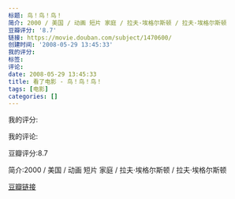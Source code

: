 ```yaml
---
标题: 鸟！鸟！鸟！
简介: 2000 / 美国 / 动画 短片 家庭 / 拉夫·埃格尔斯顿 / 拉夫·埃格尔斯顿
豆瓣评分: '8.7'
链接: https://movie.douban.com/subject/1470600/
创建时间: '2008-05-29 13:45:33'
我的评分:
标签:
评论:
date: 2008-05-29 13:45:33
title: 看了电影 - 鸟！鸟！鸟！
tags: [电影]
categories: []
---
```


我的评分:

我的评论:

豆瓣评分:8.7

简介:2000 / 美国 / 动画 短片 家庭 / 拉夫·埃格尔斯顿 / 拉夫·埃格尔斯顿

[豆瓣链接](https://movie.douban.com/subject/1470600/)

